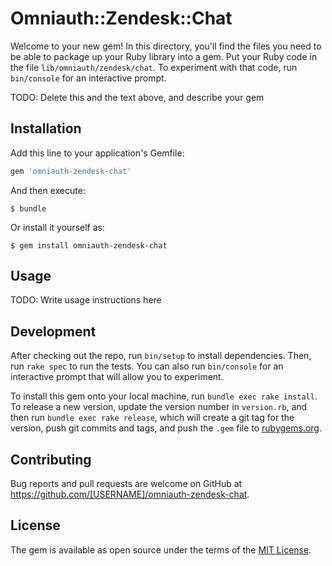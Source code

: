 # Omniauth::Zendesk::Chat

Welcome to your new gem! In this directory, you'll find the files you need to be able to package up your Ruby library into a gem. Put your Ruby code in the file `lib/omniauth/zendesk/chat`. To experiment with that code, run `bin/console` for an interactive prompt.

TODO: Delete this and the text above, and describe your gem

## Installation

Add this line to your application's Gemfile:

```ruby
gem 'omniauth-zendesk-chat'
```

And then execute:

    $ bundle

Or install it yourself as:

    $ gem install omniauth-zendesk-chat

## Usage

TODO: Write usage instructions here

## Development

After checking out the repo, run `bin/setup` to install dependencies. Then, run `rake spec` to run the tests. You can also run `bin/console` for an interactive prompt that will allow you to experiment.

To install this gem onto your local machine, run `bundle exec rake install`. To release a new version, update the version number in `version.rb`, and then run `bundle exec rake release`, which will create a git tag for the version, push git commits and tags, and push the `.gem` file to [rubygems.org](https://rubygems.org).

## Contributing

Bug reports and pull requests are welcome on GitHub at https://github.com/[USERNAME]/omniauth-zendesk-chat.

## License

The gem is available as open source under the terms of the [MIT License](https://opensource.org/licenses/MIT).
